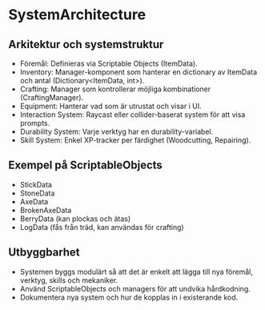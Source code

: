 # SystemArchitecture

## Arkitektur och systemstruktur

- Föremål: Definieras via Scriptable Objects (ItemData).
- Inventory: Manager-komponent som hanterar en dictionary av ItemData och antal (Dictionary<ItemData, int>).
- Crafting: Manager som kontrollerar möjliga kombinationer (CraftingManager).
- Equipment: Hanterar vad som är utrustat och visar i UI.
- Interaction System: Raycast eller collider-baserat system för att visa prompts.
- Durability System: Varje verktyg har en durability-variabel.
- Skill System: Enkel XP-tracker per färdighet (Woodcutting, Repairing).

## Exempel på ScriptableObjects

- StickData
- StoneData
- AxeData
- BrokenAxeData
- BerryData (kan plockas och ätas)
- LogData (fås från träd, kan användas för crafting)

## Utbyggbarhet

- Systemen byggs modulärt så att det är enkelt att lägga till nya föremål, verktyg, skills och mekaniker.
- Använd ScriptableObjects och managers för att undvika hårdkodning.
- Dokumentera nya system och hur de kopplas in i existerande kod. 